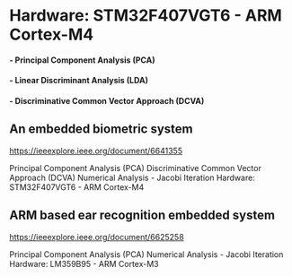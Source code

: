 # Hardware: STM32F407VGT6 - ARM Cortex-M4

####  - Principal Component Analysis (PCA)
####  - Linear Discriminant Analysis (LDA)
####  - Discriminative Common Vector Approach (DCVA)

## An embedded biometric system

https://ieeexplore.ieee.org/document/6641355

Principal Component Analysis (PCA)
Discriminative Common Vector Approach (DCVA)
Numerical Analysis - Jacobi Iteration
Hardware: STM32F407VGT6 - ARM Cortex-M4

## ARM based ear recognition embedded system

https://ieeexplore.ieee.org/document/6625258

Principal Component Analysis (PCA)
Numerical Analysis - Jacobi Iteration
Hardware: LM359B95 - ARM Cortex-M3
